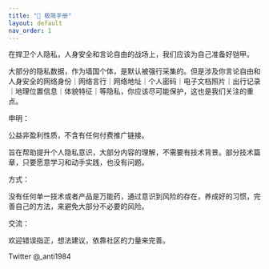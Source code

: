 ```yaml
---
title: "📃 极简手册"
layout: default
nav_order: 1
---
```


在捍卫个人隐私，人身安全和言论自由的战场上，我们应该为自己准备好铠甲。

大部分的隐私数据，作为墙国个体，是默认被强行采集的。但是涉及你言论自由和人身安全的网络身份｜网络言行｜网络地址｜个人密码｜电子文档照片｜出行记录｜地理位置信息｜体貌特征｜等隐私，你应该尽可能保护，这也是我们关注的重点。

申明：

公益非盈利性质，不含有任何付费推广链接。

旨在帮助提升个人隐私意识，大部分内容的理解，不需要有技术背景。部分技术篇章，只要愿意学习和动手实践，也没有问题。

方式：

没有任何单一技术或者产品是万能药，通过意识到风险的存在，养成好的习惯，完善自己的方法，来避免大部分不必要的风险。

交流：

欢迎错误指正，想法建议，依靠社区的力量来完善。

Twitter @_anti1984



